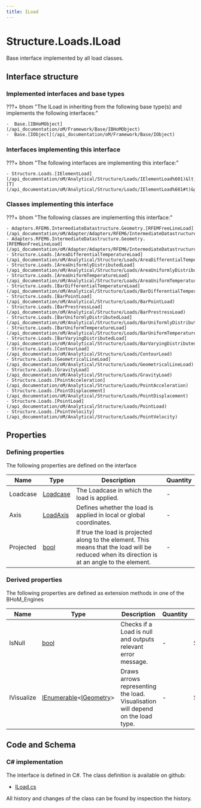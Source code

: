 ```yaml
---
title: ILoad
---
```


# Structure.Loads.ILoad

Base interface implemented by all load classes.

## Interface structure

### Implemented interfaces and base types

???+ bhom "The ILoad in inheriting from the following base type(s) and implements the following interfaces:"

    -  Base.[IBHoMObject](/api_documentation/oM/Framework/Base/IBHoMObject)
    -  Base.[IObject](/api_documentation/oM/Framework/Base/IObject)


### Interfaces implementing this interface

???+ bhom "The following interfaces are implementing this interface:"

    - Structure.Loads.[IElementLoad](/api_documentation/oM/Analytical/Structure/Loads/IElementLoad%601)&lt;[T](/api_documentation/oM/Analytical/Structure/Loads/IElementLoad%601#t)&gt;


### Classes implementing this interface

???+ bhom "The following classes are implementing this interface:"

    - Adapters.RFEM6.IntermediateDatastructure.Geometry.[RFEMFreeLineLoad](/api_documentation/oM/Adapter/Adapters/RFEM6/IntermediateDatastructure/Geometry/RFEMFreeLineLoad)
    - Adapters.RFEM6.IntermediateDatastructure.Geometry.[RFEMNonFreeLineLoad](/api_documentation/oM/Adapter/Adapters/RFEM6/IntermediateDatastructure/Geometry/RFEMNonFreeLineLoad)
    - Structure.Loads.[AreaDifferentialTemperatureLoad](/api_documentation/oM/Analytical/Structure/Loads/AreaDifferentialTemperatureLoad)
    - Structure.Loads.[AreaUniformlyDistributedLoad](/api_documentation/oM/Analytical/Structure/Loads/AreaUniformlyDistributedLoad)
    - Structure.Loads.[AreaUniformTemperatureLoad](/api_documentation/oM/Analytical/Structure/Loads/AreaUniformTemperatureLoad)
    - Structure.Loads.[BarDifferentialTemperatureLoad](/api_documentation/oM/Analytical/Structure/Loads/BarDifferentialTemperatureLoad)
    - Structure.Loads.[BarPointLoad](/api_documentation/oM/Analytical/Structure/Loads/BarPointLoad)
    - Structure.Loads.[BarPrestressLoad](/api_documentation/oM/Analytical/Structure/Loads/BarPrestressLoad)
    - Structure.Loads.[BarUniformlyDistributedLoad](/api_documentation/oM/Analytical/Structure/Loads/BarUniformlyDistributedLoad)
    - Structure.Loads.[BarUniformTemperatureLoad](/api_documentation/oM/Analytical/Structure/Loads/BarUniformTemperatureLoad)
    - Structure.Loads.[BarVaryingDistributedLoad](/api_documentation/oM/Analytical/Structure/Loads/BarVaryingDistributedLoad)
    - Structure.Loads.[ContourLoad](/api_documentation/oM/Analytical/Structure/Loads/ContourLoad)
    - Structure.Loads.[GeometricalLineLoad](/api_documentation/oM/Analytical/Structure/Loads/GeometricalLineLoad)
    - Structure.Loads.[GravityLoad](/api_documentation/oM/Analytical/Structure/Loads/GravityLoad)
    - Structure.Loads.[PointAcceleration](/api_documentation/oM/Analytical/Structure/Loads/PointAcceleration)
    - Structure.Loads.[PointDisplacement](/api_documentation/oM/Analytical/Structure/Loads/PointDisplacement)
    - Structure.Loads.[PointLoad](/api_documentation/oM/Analytical/Structure/Loads/PointLoad)
    - Structure.Loads.[PointVelocity](/api_documentation/oM/Analytical/Structure/Loads/PointVelocity)


## Properties



### Defining properties

The following properties are defined on the interface

| Name             | Type             | Description      | Quantity         |
|------------------|------------------|------------------|------------------|
| Loadcase | [Loadcase](/api_documentation/oM/Analytical/Structure/Loads/Loadcase) | The Loadcase in which the load is applied. | - |
| Axis | [LoadAxis](/api_documentation/oM/Analytical/Structure/Loads/LoadAxis) | Defines whether the load is applied in local or global coordinates. | - |
| Projected | [bool](https://learn.microsoft.com/en-us/dotnet/api/System.Boolean?view=netstandard-2.0) | If true the load is projected along to the element. This means that the load will be reduced when its direction is at an angle to the element. | - |


### Derived properties

The following properties are defined as extension methods in one of the BHoM_Engines

| Name             | Type             | Description      | Quantity         | Engine           |
|------------------|------------------|------------------|------------------|------------------|
| IsNull | [bool](https://learn.microsoft.com/en-us/dotnet/api/System.Boolean?view=netstandard-2.0) | Checks if a Load is null and outputs relevant error message. | - | Structure_Engine |
| IVisualize | [IEnumerable](https://learn.microsoft.com/en-us/dotnet/api/System.Collections.Generic.IEnumerable-1?view=netstandard-2.0)&lt;[IGeometry](/api_documentation/oM/Dimensional/Geometry/IGeometry)&gt; | Draws arrows representing the load. Visualisation will depend on the load type. | - | Structure_Engine |


## Code and Schema

### C# implementation

The interface is defined in C#. The class definition is available on github:

- [ILoad.cs](https://github.com/BHoM/BHoM/blob/develop/Structure_oM/Loads\ILoad.cs)

All history and changes of the class can be found by inspection the history.
